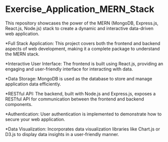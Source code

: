 # Exercise_Application_MERN_Stack
This repository showcases the power of the MERN (MongoDB, Express.js, React.js, Node.js) stack to create a dynamic and interactive data-driven web application. 

*Full Stack Application: This project covers both the frontend and backend aspects of web development, making it a complete package to understand the MERN stack.

*Interactive User Interface: The frontend is built using React.js, providing an engaging and user-friendly interface for interacting with data.

*Data Storage: MongoDB is used as the database to store and manage application data efficiently.

*RESTful API: The backend, built with Node.js and Express.js, exposes a RESTful API for communication between the frontend and backend components.

*Authentication: User authentication is implemented to demonstrate how to secure your web application.

*Data Visualization: Incorporates data visualization libraries like Chart.js or D3.js to display data insights in a user-friendly manner.
